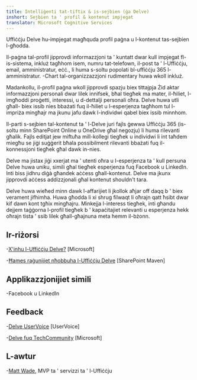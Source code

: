 ```yaml
---
title: Intelliġenti tat-tiftix & is-sejbien (ġa Delve)
inshort: Sejbien ta ' profil & kontenut impjegat
translator: Microsoft Cognitive Services
---
```


Uffiċċju Delve hu-impjegat magħquda profil paġna u l-kontenut tas-sejbien
l-għodda.

Il-paġna tal-profil jipprovdi informazzjoni ta ' kuntatt dwar kull impjegat fl-
is-sistema, inkluż tagħhom isem, numru tat-telefown, il-post ta ' l-Uffiċċju, email,
amministratur, eċċ., li huma s-soltu popolati bl-uffiċċju 365
l-amministratur. -Chart tal-organizzazzjoni rudimentary huwa wkoll inkluż.

Madankollu, il-profil paġna wkoll jipprovdi spazju biex tittajpja Żid aktar
informazzjoni personali dwar lilek innifsek, bħal tiegħek ma mater, il-ħiliet, l-imgħoddi
proġetti, interessi, u d-dettalji personali oħra. Delve huwa utli għall-
biex issib nies bbażati fuq il-ħiliet u l-esperjenza tagħhom tul l-impriża
mingħajr ma jkunu jafu dawk l-individwi qabel biex issib minnhom.

Il-parti s-sejbien tal-kontenut ta ' l-Delve juri fajls ġewwa Uffiċċju 365
(is-soltu minn SharePoint Online u OneDrive għal negozju) li huma
rilevanti għalik. Fajls editjat jew miftuħa mill-kollegi tiegħek u
individwi li int taħdem miegħu se jiġi suġġerit bħala possibilment rilevanti bbażati
fuq il-konnessjoni tiegħek għal dawk in-nies.

Delve ma jistax jiġi xxerjat ma ' utenti oħra u l-esperjenza ta ' kull persuna
Delve huwa uniku, simili għal tiegħek esperjenza fuq Facebook u
LinkedIn. Inti biss jidhru diġà għandek aċċess għall-kontenut.
Delve ma jkunx jipprovdi aċċess addizzjonali għal kontenut shouldn't tara.

Delve huwa wieħed minn dawk l-affarijiet li jkollok aħjar off daqq b ' biex
verament jifhimha. Huwa għodda li xi shrug filwaqt li oħrajn qatt ħsibt dwar
kif dawn kont tgħix mingħajru. Minkejja l-interess tiegħek, inti għandu
dejjem taġġorna l-profil tiegħek b ' kapaċitajiet relevanti u esperjenza hekk oħrajn
tista ' ssib lilek għall-għajnuna meta hemm il-bżonn.

Ir-riżorsi
---------

-[X'inhu l-Uffiċċju
    Delve?](https://support.office.com/en-us/article/What-is-Office-Delve-1315665a-c6af-4409-a28d-49f8916878ca)
    \[Microsoft\]

-[Ħames raġunijiet nħobbuha l-Uffiċċju
    Delve](https://sharepointmaven.com/5-reasons-love-new-office-365-delve/)
    \[SharePoint Maven\]

Applikazzjonijiet simili
--------------------

-Facebook u LinkedIn

Feedback
---------

-[Delve UserVoice](https://office365.uservoice.com/forums/273487-delve)
    \[UserVoice\]

-[Delve fuq TechCommunity](https://techcommunity.microsoft.com/t5/Delve/ct-p/OfficeDelve)
    \[Microsoft\]

L-awtur
---------

-[Matt Wade](https://www.linkedin.com/in/thatmattwade/), MVP ta ' servizzi ta ' l-Uffiċċju


